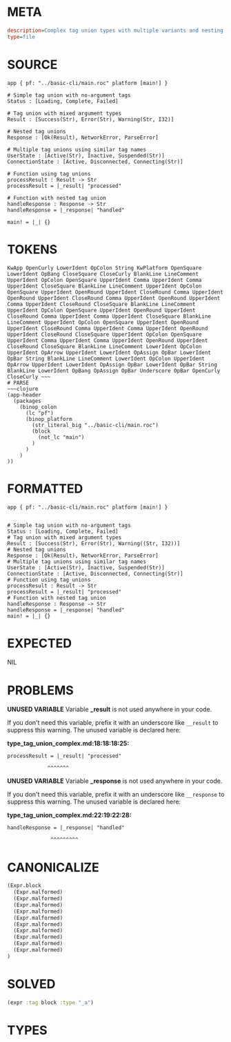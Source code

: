 # META
~~~ini
description=Complex tag union types with multiple variants and nesting
type=file
~~~
# SOURCE
~~~roc
app { pf: "../basic-cli/main.roc" platform [main!] }

# Simple tag union with no-argument tags
Status : [Loading, Complete, Failed]

# Tag union with mixed argument types
Result : [Success(Str), Error(Str), Warning(Str, I32)]

# Nested tag unions
Response : [Ok(Result), NetworkError, ParseError]

# Multiple tag unions using similar tag names
UserState : [Active(Str), Inactive, Suspended(Str)]
ConnectionState : [Active, Disconnected, Connecting(Str)]

# Function using tag unions
processResult : Result -> Str
processResult = |_result| "processed"

# Function with nested tag union
handleResponse : Response -> Str
handleResponse = |_response| "handled"

main! = |_| {}
~~~
# TOKENS
~~~text
KwApp OpenCurly LowerIdent OpColon String KwPlatform OpenSquare LowerIdent OpBang CloseSquare CloseCurly BlankLine LineComment UpperIdent OpColon OpenSquare UpperIdent Comma UpperIdent Comma UpperIdent CloseSquare BlankLine LineComment UpperIdent OpColon OpenSquare UpperIdent OpenRound UpperIdent CloseRound Comma UpperIdent OpenRound UpperIdent CloseRound Comma UpperIdent OpenRound UpperIdent Comma UpperIdent CloseRound CloseSquare BlankLine LineComment UpperIdent OpColon OpenSquare UpperIdent OpenRound UpperIdent CloseRound Comma UpperIdent Comma UpperIdent CloseSquare BlankLine LineComment UpperIdent OpColon OpenSquare UpperIdent OpenRound UpperIdent CloseRound Comma UpperIdent Comma UpperIdent OpenRound UpperIdent CloseRound CloseSquare UpperIdent OpColon OpenSquare UpperIdent Comma UpperIdent Comma UpperIdent OpenRound UpperIdent CloseRound CloseSquare BlankLine LineComment LowerIdent OpColon UpperIdent OpArrow UpperIdent LowerIdent OpAssign OpBar LowerIdent OpBar String BlankLine LineComment LowerIdent OpColon UpperIdent OpArrow UpperIdent LowerIdent OpAssign OpBar LowerIdent OpBar String BlankLine LowerIdent OpBang OpAssign OpBar Underscore OpBar OpenCurly CloseCurly ~~~
# PARSE
~~~clojure
(app-header
  (packages
    (binop_colon
      (lc "pf")
      (binop_platform
        (str_literal_big "../basic-cli/main.roc")
        (block
          (not_lc "main")
        )
      )
    )
))
~~~
# FORMATTED
~~~roc
app { pf: "../basic-cli/main.roc" platform [main!] }


# Simple tag union with no-argument tags
Status : [Loading, Complete, Failed]
# Tag union with mixed argument types
Result : [Success(Str), Error(Str), Warning((Str, I32))]
# Nested tag unions
Response : [Ok(Result), NetworkError, ParseError]
# Multiple tag unions using similar tag names
UserState : [Active(Str), Inactive, Suspended(Str)]
ConnectionState : [Active, Disconnected, Connecting(Str)]
# Function using tag unions
processResult : Result -> Str
processResult = |_result| "processed"
# Function with nested tag union
handleResponse : Response -> Str
handleResponse = |_response| "handled"
main! = |_| {}
~~~
# EXPECTED
NIL
# PROBLEMS
**UNUSED VARIABLE**
Variable **_result** is not used anywhere in your code.

If you don't need this variable, prefix it with an underscore like `__result` to suppress this warning.
The unused variable is declared here:

**type_tag_union_complex.md:18:18:18:25:**
```roc
processResult = |_result| "processed"
```
                 ^^^^^^^


**UNUSED VARIABLE**
Variable **_response** is not used anywhere in your code.

If you don't need this variable, prefix it with an underscore like `__response` to suppress this warning.
The unused variable is declared here:

**type_tag_union_complex.md:22:19:22:28:**
```roc
handleResponse = |_response| "handled"
```
                  ^^^^^^^^^


# CANONICALIZE
~~~clojure
(Expr.block
  (Expr.malformed)
  (Expr.malformed)
  (Expr.malformed)
  (Expr.malformed)
  (Expr.malformed)
  (Expr.malformed)
  (Expr.malformed)
  (Expr.malformed)
  (Expr.malformed)
  (Expr.malformed)
)
~~~
# SOLVED
~~~clojure
(expr :tag block :type "_a")
~~~
# TYPES
~~~roc
~~~
